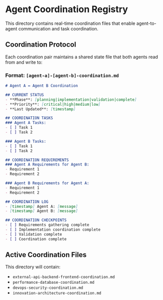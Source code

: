 # Agent Coordination Registry

This directory contains real-time coordination files that enable agent-to-agent communication and task coordination.

## Coordination Protocol

Each coordination pair maintains a shared state file that both agents read from and write to:

### Format: `[agent-a]-[agent-b]-coordination.md`

```markdown
# Agent A ↔ Agent B Coordination

## CURRENT STATUS
- **Phase**: [planning|implementation|validation|complete]
- **Priority**: [critical|high|medium|low]
- **Last Updated**: [timestamp]

## COORDINATION TASKS
### Agent A Tasks:
- [ ] Task 1
- [ ] Task 2

### Agent B Tasks:
- [ ] Task 1
- [ ] Task 2

## COORDINATION REQUIREMENTS
### Agent A Requirements for Agent B:
- Requirement 1
- Requirement 2

### Agent B Requirements for Agent A:
- Requirement 1
- Requirement 2

## COORDINATION LOG
- [timestamp] Agent A: [message]
- [timestamp] Agent B: [message]

## COORDINATION CHECKPOINTS
- [ ] Requirements gathering complete
- [ ] Implementation coordination complete
- [ ] Validation complete
- [ ] Coordination complete
```

## Active Coordination Files

This directory will contain:
- `external-api-backend-frontend-coordination.md`
- `performance-database-coordination.md`
- `devops-security-coordination.md`
- `innovation-architecture-coordination.md`